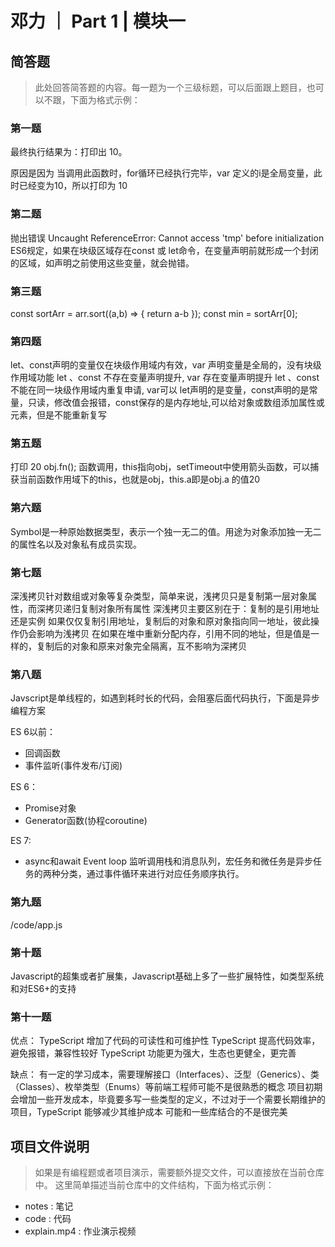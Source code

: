 # 邓力 ｜ Part 1 | 模块一

## 简答题

> 此处回答简答题的内容。每一题为一个三级标题，可以后面跟上题目，也可以不跟，下面为格式示例：

### 第一题

最终执行结果为：打印出 10。

原因是因为 当调用此函数时，for循环已经执行完毕，var 定义的i是全局变量，此时已经变为10，所以打印为 10

### 第二题

抛出错误 Uncaught ReferenceError: Cannot access 'tmp' before initialization
ES6规定，如果在块级区域存在const 或 let命令，在变量声明前就形成一个封闭的区域，如声明之前使用这些变量，就会抛错。

### 第三题

const sortArr = arr.sort((a,b) => { return a-b });
const min = sortArr[0];

### 第四题

let、const声明的变量仅在块级作用域内有效，var 声明变量是全局的，没有块级作用域功能
let 、const 不存在变量声明提升, var 存在变量声明提升
let 、const不能在同一块级作用域内重复申请, var可以
let声明的是变量，const声明的是常量，只读，修改值会报错，const保存的是内存地址,可以给对象或数组添加属性或元素，但是不能重新复写

### 第五题

打印 20
obj.fn(); 函数调用，this指向obj，setTimeout中使用箭头函数，可以捕获当前函数作用域下的this，也就是obj，this.a即是obj.a 的值20

### 第六题

Symbol是一种原始数据类型，表示一个独一无二的值。用途为对象添加独一无二的属性名以及对象私有成员实现。

### 第七题

深浅拷贝针对数组或对象等复杂类型，简单来说，浅拷贝只是复制第一层对象属性，而深拷贝递归复制对象所有属性
深浅拷贝主要区别在于：复制的是引用地址还是实例
如果仅仅复制引用地址，复制后的对象和原对象指向同一地址，彼此操作仍会影响为浅拷贝
在如果在堆中重新分配内存，引用不同的地址，但是值是一样的，复制后的对象和原来对象完全隔离，互不影响为深拷贝

### 第八题

Javscript是单线程的，如遇到耗时长的代码，会阻塞后面代码执行，下面是异步编程方案

ES 6以前：

* 回调函数
* 事件监听(事件发布/订阅)


ES 6：
* Promise对象
* Generator函数(协程coroutine)

ES 7:

* async和await
Event loop 监听调用栈和消息队列，宏任务和微任务是异步任务的两种分类，通过事件循环来进行对应任务顺序执行。

### 第九题

/code/app.js

### 第十题

Javascript的超集或者扩展集，Javascript基础上多了一些扩展特性，如类型系统和对ES6+的支持

### 第十一题

优点：
TypeScript 增加了代码的可读性和可维护性
TypeScript 提高代码效率，避免报错，兼容性较好
TypeScript 功能更为强大，生态也更健全，更完善

缺点：
有一定的学习成本，需要理解接口（Interfaces）、泛型（Generics）、类（Classes）、枚举类型（Enums）等前端工程师可能不是很熟悉的概念
项目初期会增加一些开发成本，毕竟要多写一些类型的定义，不过对于一个需要长期维护的项目，TypeScript 能够减少其维护成本
可能和一些库结合的不是很完美


## 项目文件说明

> 如果是有编程题或者项目演示，需要额外提交文件，可以直接放在当前仓库中。
> 这里简单描述当前仓库中的文件结构，下面为格式示例：

- notes : 笔记
- code : 代码
- explain.mp4 : 作业演示视频
